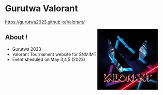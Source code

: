# Gurutwa Valorant
https://gurutwa2023.github.io/Valorant/

<img align="right" src="assets/img/valo/val-leo.png" width="200">

## About !
  - Gurutwa 2023
  - Valorant Tournament website for SNMIMT
  - Event sheduled on May 3,4,5 (2023)
  
